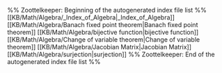 %% Zoottelkeeper: Beginning of the autogenerated index file list  %%
 [[KB/Math/Algebra/_Index_of_Algebra|_Index_of_Algebra]]
 [[KB/Math/Algebra/Banach fixed point theorem|Banach fixed point theorem]]
 [[KB/Math/Algebra/bijective function|bijective function]]
 [[KB/Math/Algebra/Change of variable theorem|Change of variable theorem]]
 [[KB/Math/Algebra/Jacobian Matrix|Jacobian Matrix]]
 [[KB/Math/Algebra/surjection|surjection]]
%% Zoottelkeeper: End of the autogenerated index file list  %%
